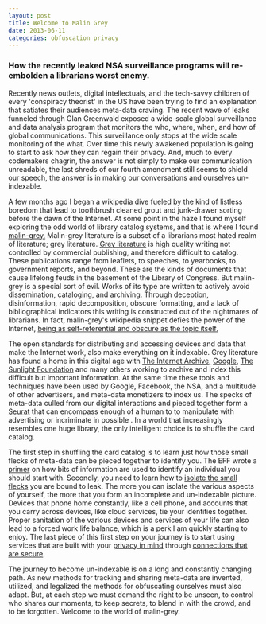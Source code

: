 ```yaml
---
layout: post
title: Welcome to Malin Grey
date: 2013-06-11
categories: obfuscation privacy
---
```


### How the recently leaked NSA surveillance programs will re-embolden a librarians worst enemy.

Recently news outlets, digital intellectuals, and the tech-savvy children of every 'conspiracy theorist' in the US have been trying to find an explanation that satiates their audiences meta-data craving. The recent wave of leaks funneled through Glan Greenwald exposed a wide-scale global surveillance and data analysis program that monitors the who, where, when, and how of global communications. This surveillance only stops at the wide scale monitoring of the what. Over time this newly awakened population is going to start to ask how they can regain their privacy. And, much to every codemakers chagrin, the answer is not simply to make our communication unreadable, the last shreds of our fourth amendment still seems to shield our speech, the answer is in making our conversations and ourselves un-indexable.

A few months ago I began a wikipedia dive fueled by the kind of listless boredom that lead to toothbrush cleaned grout and junk-drawer sorting before the dawn of the Internet. At some point in the haze I found myself exploring the odd world of library catalog systems, and that is where I found [malin-grey.](http://en.wikipedia.org/wiki/Gray_literature#Malin-grey_literature) Malin-grey literature is a subset of a librarians most hated realm of literature; grey literature. [Grey literature](http://GreyNet.org) is high quality writing not controlled by commercial publishing, and therefore difficult to catalog. These publications range from leaflets, to speeches, to yearbooks, to government reports, and beyond. These are the kinds of documents that cause lifelong feuds in the basement of the Library of Congress. But malin-grey is a special sort of evil. Works of its type are written to actively avoid dissemination, cataloging, and archiving. Through deception, disinformation, rapid decomposition, obscure formatting, and a lack of bibliographical indicators this writing is constructed out of the nightmares of librarians. In fact, malin-grey's wikipedia snippet defies the power of the Internet, [being as self-referential and obscure as the topic itself.](http://infocult.typepad.com/infocult/2010/10/a-wikipedia-prank-or-sneaky-story.html)

The open standards for distributing and accessing devices and data that make the Internet work, also make everything on it indexable. Grey literature has found a home in this digital age with [The Internet Archive,](http://archive.org/) [Google](http://scholar.google.com/), [The Sunlight Foundation](http://sunlightfoundation.com/) and many others working to archive and index this difficult but important information. At the same time these tools and techniques have been used by Google, Facebook, the NSA, and a multitude of other advertisers, and meta-data monetizers to index us. The specks of meta-data culled from our digital interactions and pieced together form a [Seurat](http://en.wikipedia.org/wiki/Georges_Seurat) that can encompass enough of a human to to manipulate with advertising or incriminate in possible . In a world that increasingly resembles one huge library, the only intelligent choice is to shuffle the card catalog.

The first step in shuffling the card catalog is to learn just how those small flecks of meta-data can be pieced together to identify you. The EFF wrote a [primer](https://www.eff.org/deeplinks/2010/01/primer-information-theory-and-privacy) on how bits of information are used to identify an individual you should start with. Secondly, you need to learn how to [isolate the small flecks](http://grugq.github.io/blog/2013/06/13/ignorance-is-strength/) you are bound to leak. The more you can isolate the various aspects of yourself, the more that you form an incomplete and un-indexable picture.  Devices that phone home constantly, like a cell phone, and accounts that you carry across devices, like cloud services, tie your identities together. Proper sanitation of the various devices and services of your life can also lead to a forced work life balance, which is a perk I am quickly starting to enjoy. The last piece of this first step on your journey is to start using services that are built with your [privacy in mind](http://prism-break.org/) through [connections that are secure](https://www.propublica.org/article/worried-about-the-mass-surveillance-how-to-practice-safer-communication).

The journey to become un-indexable is on a long and constantly changing path. As new methods for tracking and sharing meta-data are invented, utilized, and legalized the methods for obfuscating ourselves must also adapt. But, at each step we must demand the right to be unseen, to control who shares our moments, to keep secrets, to blend in with the crowd, and to be forgotten. Welcome to the world of malin-grey.
